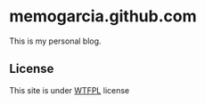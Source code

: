 # memogarcia.github.com

This is my personal blog.

## License

This site is under [WTFPL](http://www.wtfpl.net) license